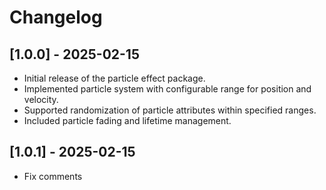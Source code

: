 # Changelog

## [1.0.0] - 2025-02-15
- Initial release of the particle effect package.
- Implemented particle system with configurable range for position and velocity.
- Supported randomization of particle attributes within specified ranges.
- Included particle fading and lifetime management.

## [1.0.1] - 2025-02-15
- Fix comments